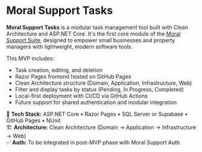 # Moral Support Tasks

**Moral Support Tasks** is a modular task management tool built with Clean Architecture and ASP.NET Core. It's the first core module of the [Moral Support Suite](https://github.com/MoralSupportStudios), designed to empower small businesses and property managers with lightweight, modern software tools.

This MVP includes:

- Task creation, editing, and deletion
- Razor Pages frontend hosted on GitHub Pages
- Clean Architecture structure (Domain, Application, Infrastructure, Web)
- Filter and display tasks by status (Pending, In Progress, Completed)
- Local-first deployment with CI/CD via GitHub Actions
- Future support for shared authentication and modular integration

🔧 **Tech Stack:** ASP.NET Core • Razor Pages • SQL Server or Supabase • GitHub Pages • NUnit  
🏗️ **Architecture:** Clean Architecture (Domain → Application → Infrastructure → Web)  
✅ **Auth:** To be integrated in post-MVP phase with Moral Support Auth  
